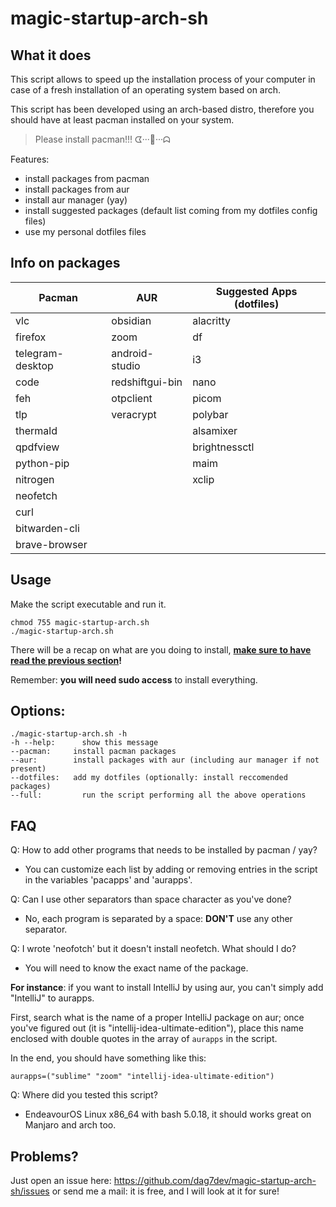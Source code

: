 # magic-startup-arch-sh
## What it does
This script allows to speed up the installation process
of your computer in case of a fresh installation of an operating system based on arch.

This script has been developed using an arch-based distro, therefore you should have at least pacman installed on your system.

> Please install pacman!!!  ᗧ···🍒···ᗣ 

Features:
- install packages from pacman
- install packages from aur
- install aur manager (yay)
- install suggested packages (default list coming from my dotfiles config files)
- use my personal dotfiles files


## Info on packages
| Pacman           | AUR             | Suggested Apps (dotfiles) |
| ---------------- | --------------- | ------------------------- |
| vlc              | obsidian        | alacritty                 |
| firefox          | zoom            | df                      |
| telegram-desktop | android-studio  | i3                        |
| code             | redshiftgui-bin | nano                        |
| feh              | otpclient| picom               |
| tlp              |veracrypt|polybar|
| thermald         |                 |alsamixer|
| qpdfview         |                 |brightnessctl|
| python-pip                 |                 |maim|
| nitrogen                 |                 |xclip|
| neofetch                 |                 ||
| curl                 |                 ||
| bitwarden-cli                 |                 |                      |
| brave-browser | | |


## Usage
Make the script executable and run it.
```
chmod 755 magic-startup-arch.sh
./magic-startup-arch.sh
```
There will be a recap on what are you doing to install, **[make sure to have read the previous section](#what-it-does)!**

Remember: **you will need sudo access** to install everything.

## Options:
```
./magic-startup-arch.sh -h
-h --help:		show this message
--pacman:     install pacman packages
--aur:	      install packages with aur (including aur manager if not present)
--dotfiles:	  add my dotfiles (optionally: install reccomended packages)
--full:		    run the script performing all the above operations
```

## FAQ
Q: How to add other programs that needs to be installed by pacman / yay?
- You can customize each list by adding or removing entries in the script in the variables 'pacapps' and 'aurapps'.

Q: Can I use other separators than space character as you've done?
- No, each program is separated by a space: **DON'T** use any other separator.

Q: I wrote 'neofotch' but it doesn't install neofetch. What should I do? 
- You will need to know the exact name of the package.

**For instance**: if you want to install IntelliJ by using aur, you can't simply add "IntelliJ" to aurapps.

First, search what is the name of a proper IntelliJ package on aur; once you've figured out (it is "intellij-idea-ultimate-edition"), place this name enclosed with double quotes in the array of `aurapps` in the script.

In the end, you should have something like this:
```
aurapps=("sublime" "zoom" "intellij-idea-ultimate-edition")
```
Q: Where did you tested this script?
- EndeavourOS Linux x86_64 with bash 5.0.18, it should works great on Manjaro and arch too.


## Problems?
Just open an issue here: https://github.com/dag7dev/magic-startup-arch-sh/issues or send me a mail: it is free, and I will look at it for sure!


